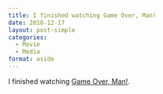 ```yaml
---
title: I finished watching Game Over, Man!
date: 2018-12-17
layout: post-simple
categories: 
  - Movie
  - Media
format: aside
---
```


I finished watching [Game Over, Man!](https://www.imdb.com/title/tt3317234/?ref_=nv_sr_1).
